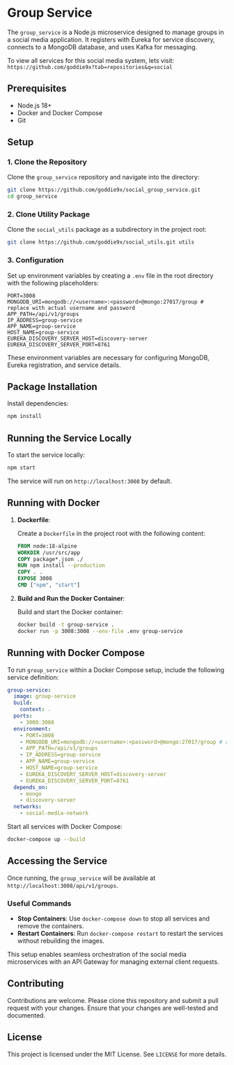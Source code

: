 # Group Service

The `group_service` is a Node.js microservice designed to manage groups in a social media application. It registers with Eureka for service discovery, connects to a MongoDB database, and uses Kafka for messaging.

To view all services for this social media system, lets visit: `https://github.com/goddie9x?tab=repositories&q=social`

## Prerequisites

- Node.js 18+
- Docker and Docker Compose
- Git

## Setup

### 1. Clone the Repository

Clone the `group_service` repository and navigate into the directory:

```bash
git clone https://github.com/goddie9x/social_group_service.git
cd group_service
```

### 2. Clone Utility Package

Clone the `social_utils` package as a subdirectory in the project root:

```bash
git clone https://github.com/goddie9x/social_utils.git utils
```

### 3. Configuration

Set up environment variables by creating a `.env` file in the root directory with the following placeholders:

```dotenv
PORT=3008
MONGODB_URI=mongodb://<username>:<password>@mongo:27017/group # replace with actual username and password
APP_PATH=/api/v1/groups
IP_ADDRESS=group-service
APP_NAME=group-service
HOST_NAME=group-service
EUREKA_DISCOVERY_SERVER_HOST=discovery-server
EUREKA_DISCOVERY_SERVER_PORT=8761
```

These environment variables are necessary for configuring MongoDB, Eureka registration, and service details.

## Package Installation

Install dependencies:

```bash
npm install
```

## Running the Service Locally

To start the service locally:

```bash
npm start
```

The service will run on `http://localhost:3008` by default.

## Running with Docker

1. **Dockerfile**:

   Create a `Dockerfile` in the project root with the following content:

   ```dockerfile
   FROM node:18-alpine
   WORKDIR /usr/src/app
   COPY package*.json ./
   RUN npm install --production
   COPY . .
   EXPOSE 3008
   CMD ["npm", "start"]
   ```

2. **Build and Run the Docker Container**:

   Build and start the Docker container:

   ```bash
   docker build -t group-service .
   docker run -p 3008:3008 --env-file .env group-service
   ```

## Running with Docker Compose

To run `group_service` within a Docker Compose setup, include the following service definition:

```yaml
group-service:
  image: group-service
  build:
    context: .
  ports:
    - 3008:3008
  environment:
    - PORT=3008
    - MONGODB_URI=mongodb://<username>:<password>@mongo:27017/group # replace with actual username and password
    - APP_PATH=/api/v1/groups
    - IP_ADDRESS=group-service
    - APP_NAME=group-service
    - HOST_NAME=group-service
    - EUREKA_DISCOVERY_SERVER_HOST=discovery-server
    - EUREKA_DISCOVERY_SERVER_PORT=8761
  depends_on:
    - mongo
    - discovery-server
  networks:
    - social-media-network
```

Start all services with Docker Compose:

```bash
docker-compose up --build
```

## Accessing the Service

Once running, the `group_service` will be available at `http://localhost:3008/api/v1/groups`.

### Useful Commands

- **Stop Containers**: Use `docker-compose down` to stop all services and remove the containers.
- **Restart Containers**: Run `docker-compose restart` to restart the services without rebuilding the images.

This setup enables seamless orchestration of the social media microservices with an API Gateway for managing external client requests.

## Contributing

Contributions are welcome. Please clone this repository and submit a pull request with your changes. Ensure that your changes are well-tested and documented.

## License

This project is licensed under the MIT License. See `LICENSE` for more details.
